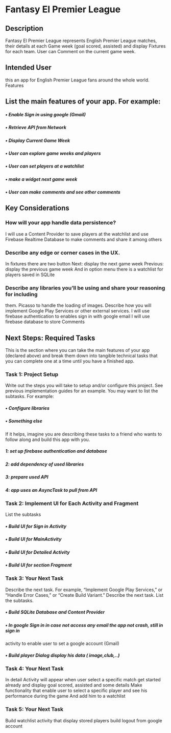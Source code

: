 # Fantasy El Premier League
## Description
Fantasy El Premier League represents English Premier League matches, their details at each Game week (goal scored, assisted) and display Fixtures for each team.
User can Comment on the current game week.
## Intended User
this an app for English Premier League fans around the whole world.
Features
## List the main features of your app. For example:
##### • Enable Sign in using google (Gmail)
##### • Retrieve API from Network
##### • Display Current Game Week
##### • User can explore game weeks and players
##### • User can set players at a watchlist
##### • make a widget next game week
##### • User can make comments and see other comments


## Key Considerations
### How will your app handle data persistence?
I will use a Content Provider to save players at the watchlist and use Firebase Realtime
Database to make comments and share it among others
### Describe any edge or corner cases in the UX.
In fixtures there are two button
Next: display the next game week
Previous: display the previous game week
And in option menu there is a watchlist for players saved in SQLite
### Describe any libraries you’ll be using and share your reasoning for including
them.
Picasso to handle the loading of images.
Describe how you will implement Google Play Services or other external
services.
I will use firebase authentication to enables sign in with google email
I will use firebase database to store Comments
## Next Steps: Required Tasks
This is the section where you can take the main features of your app (declared above)
and break them down into tangible technical tasks that you can complete one at a time
until you have a finished app.
### Task 1: Project Setup
Write out the steps you will take to setup and/or configure this project. See previous
implementation guides for an example.
You may want to list the subtasks. For example:
##### • Configure libraries
##### • Something else
If it helps, imagine you are describing these tasks to a friend who wants to follow along
and build this app with you.
##### 1: set up firebase authentication and database
##### 2: add dependency of used libraries
##### 3: prepare used API
##### 4: app uses an AsyncTask to pull from API
### Task 2: Implement UI for Each Activity and Fragment
List the subtasks
##### • Build UI for Sign in Activity
##### • Build UI for MainActivity
##### • Build UI for Detailed Activity
##### • Build UI for section Fragment
### Task 3: Your Next Task
Describe the next task. For example, “Implement Google Play Services,” or “Handle
Error Cases,” or “Create Build Variant.”
Describe the next task. List the subtasks.
##### • Build SQLite Database and Content Provider
##### • In google Sign in in case not access any email the app not crash, still in sign in
activity to enable user to set a google account (Gmail)
##### • Build player Dialog display his data ( image,club,..)
### Task 4: Your Next Task
In detail Activity will appear when user select a specific match get started already and
display goal scored, assisted and some details
Make functionality that enable user to select a specific player and see his performance
during the game
And add him to a watchlist
### Task 5: Your Next Task
Build watchlist activity that display stored players
build logout from google account
